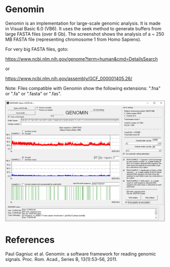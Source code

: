 # Genomin
Genomin is an implementation for large-scale genomic analysis. It is made in Visual Basic 6.0 (VB6). It uses the seek method to generate buffers from large FASTA files (over 8 Gb). The screenshot shows the analysis of a ~ 250 MB FASTA file (representing chromosome 1 from Homo Sapiens).


For very big FASTA files, goto:

https://www.ncbi.nlm.nih.gov/genome?term=human&cmd=DetailsSearch

or

https://www.ncbi.nlm.nih.gov/assembly/GCF_000001405.26/

Note: Files compatible with Genomin show the following extensions: ".fna" or ".fa" or ".fasta" or ".fas".

![screenshot](https://github.com/Gagniuc/Genomin/blob/main/img/Genomin%201.PNG)

# References

Paul Gagniuc et al. Genomin: a software framework for reading genomic signals. Proc. Rom. Acad., Series B, 13(1):53–56, 2011. 
